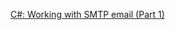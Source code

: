 <p><a href="https://social.technet.microsoft.com/wiki/contents/articles/51529.c-working-with-smtp-email-part-1.aspx">C#: Working with SMTP email (Part 1)</a></p>